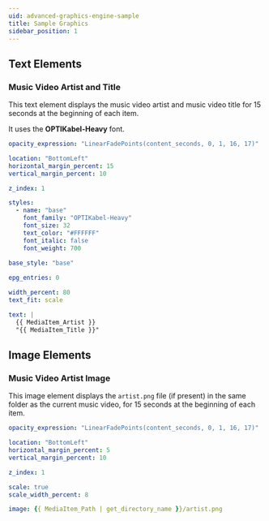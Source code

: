 ```yaml
---
uid: advanced-graphics-engine-sample
title: Sample Graphics
sidebar_position: 1
---
```


## Text Elements

### Music Video Artist and Title

This text element displays the music video artist and music video title for 15 seconds at the beginning of each item.

It uses the **OPTIKabel-Heavy** font.

```yaml
opacity_expression: "LinearFadePoints(content_seconds, 0, 1, 16, 17)"

location: "BottomLeft"
horizontal_margin_percent: 15
vertical_margin_percent: 10

z_index: 1

styles:
  - name: "base"
    font_family: "OPTIKabel-Heavy"
    font_size: 32
    text_color: "#FFFFFF"
    font_italic: false    
    font_weight: 700
    
base_style: "base"

epg_entries: 0

width_percent: 80
text_fit: scale

text: |
  {{ MediaItem_Artist }}
  "{{ MediaItem_Title }}"
```

## Image Elements

### Music Video Artist Image

This image element displays the `artist.png` file (if present) in the same folder as the current music video, for 15 seconds at the beginning of each item.

```yaml
opacity_expression: "LinearFadePoints(content_seconds, 0, 1, 16, 17)"

location: "BottomLeft"
horizontal_margin_percent: 5
vertical_margin_percent: 10

z_index: 1

scale: true
scale_width_percent: 8

image: {{ MediaItem_Path | get_directory_name }}/artist.png
```
